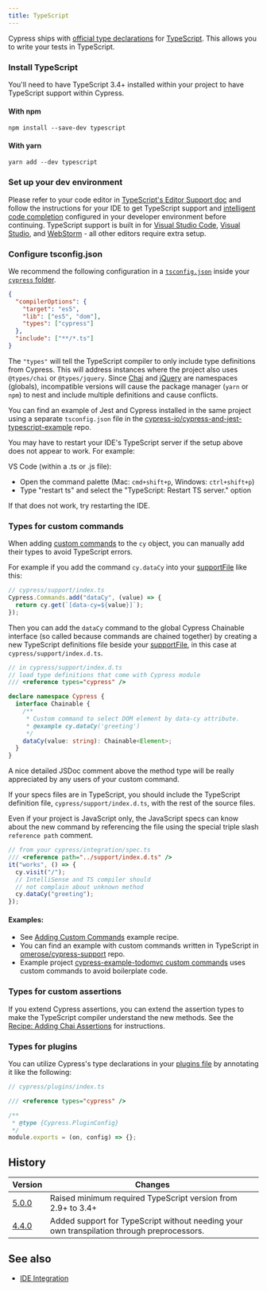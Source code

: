 ```yaml
---
title: TypeScript
---
```


Cypress ships with [official type declarations](https://github.com/cypress-io/cypress/tree/develop/cli/types) for [TypeScript](https://www.typescriptlang.org/). This allows you to write your tests in TypeScript.

### Install TypeScript

You'll need to have TypeScript 3.4+ installed within your project to have TypeScript support within Cypress.

#### With npm

```shell
npm install --save-dev typescript
```

#### With yarn

```shell
yarn add --dev typescript
```

### Set up your dev environment

Please refer to your code editor in [TypeScript's Editor Support doc](https://github.com/Microsoft/TypeScript/wiki/TypeScript-Editor-Support) and follow the instructions for your IDE to get TypeScript support and [intelligent code completion](/guides/tooling/IDE-integration#Intelligent-Code-Completion) configured in your developer environment before continuing. TypeScript support is built in for [Visual Studio Code](https://code.visualstudio.com/), [Visual Studio](https://www.visualstudio.com/), and [WebStorm](https://www.jetbrains.com/webstorm/) - all other editors require extra setup.

### Configure tsconfig.json

We recommend the following configuration in a [`tsconfig.json`](http://www.typescriptlang.org/docs/handbook/tsconfig-json.html) inside your [`cypress` folder](/guides/core-concepts/writing-and-organizing-tests#Folder-Structure).

```json
{
  "compilerOptions": {
    "target": "es5",
    "lib": ["es5", "dom"],
    "types": ["cypress"]
  },
  "include": ["**/*.ts"]
}
```

The `"types"` will tell the TypeScript compiler to only include type definitions from Cypress. This will address instances where the project also uses `@types/chai` or `@types/jquery`. Since [Chai](/guides/references/bundled-tools#Chai) and [jQuery](/guides/references/bundled-tools#Other-Library-Utilities) are namespaces (globals), incompatible versions will cause the package manager (`yarn` or `npm`) to nest and include multiple definitions and cause conflicts.

<Alert type="info">

You can find an example of Jest and Cypress installed in the same project using a separate `tsconfig.json` file in the [cypress-io/cypress-and-jest-typescript-example](https://github.com/cypress-io/cypress-and-jest-typescript-example) repo.

</Alert>

<Alert type="warning">

You may have to restart your IDE's TypeScript server if the setup above does not appear to work. For example:

VS Code (within a .ts or .js file):

- Open the command palette (Mac: `cmd+shift+p`, Windows: `ctrl+shift+p`)
- Type "restart ts" and select the "TypeScript: Restart TS server." option

If that does not work, try restarting the IDE.

</Alert>

### Types for custom commands

When adding [custom commands](/api/cypress-api/custom-commands) to the `cy` object, you can manually add their types to avoid TypeScript errors.

For example if you add the command `cy.dataCy` into your [supportFile](/guides/references/configuration#Folders-Files) like this:

```javascript
// cypress/support/index.ts
Cypress.Commands.add("dataCy", (value) => {
  return cy.get(`[data-cy=${value}]`);
});
```

Then you can add the `dataCy` command to the global Cypress Chainable interface (so called because commands are chained together) by creating a new TypeScript definitions file beside your [supportFile](/guides/references/configuration#Folders-Files), in this case at `cypress/support/index.d.ts`.

```typescript
// in cypress/support/index.d.ts
// load type definitions that come with Cypress module
/// <reference types="cypress" />

declare namespace Cypress {
  interface Chainable {
    /**
     * Custom command to select DOM element by data-cy attribute.
     * @example cy.dataCy('greeting')
     */
    dataCy(value: string): Chainable<Element>;
  }
}
```

<Alert type="info">

A nice detailed JSDoc comment above the method type will be really appreciated by any users of your custom command.

</Alert>

If your specs files are in TypeScript, you should include the TypeScript definition file, `cypress/support/index.d.ts`, with the rest of the source files.

Even if your project is JavaScript only, the JavaScript specs can know about the new command by referencing the file using the special triple slash `reference path` comment.

```javascript
// from your cypress/integration/spec.ts
/// <reference path="../support/index.d.ts" />
it("works", () => {
  cy.visit("/");
  // IntelliSense and TS compiler should
  // not complain about unknown method
  cy.dataCy("greeting");
});
```

#### Examples:

- See [Adding Custom Commands](https://github.com/cypress-io/cypress-example-recipes#fundamentals) example recipe.
- You can find an example with custom commands written in TypeScript in [omerose/cypress-support](https://github.com/omerose/cypress-support) repo.
- Example project [cypress-example-todomvc custom commands](https://github.com/cypress-io/cypress-example-todomvc#custom-commands) uses custom commands to avoid boilerplate code.

### Types for custom assertions

If you extend Cypress assertions, you can extend the assertion types to make the TypeScript compiler understand the new methods. See the [Recipe: Adding Chai Assertions](/examples/examples/recipes#Fundamentals) for instructions.

### Types for plugins

You can utilize Cypress's type declarations in your [plugins file](/guides/tooling/plugins-guide) by annotating it like the following:

```javascript
// cypress/plugins/index.ts

/// <reference types="cypress" />

/**
 * @type {Cypress.PluginConfig}
 */
module.exports = (on, config) => {};
```

## History

| Version                                     | Changes                                                                                    |
| ------------------------------------------- | ------------------------------------------------------------------------------------------ |
| [5.0.0](/guides/references/changelog#5-0-0) | Raised minimum required TypeScript version from 2.9+ to 3.4+                               |
| [4.4.0](/guides/references/changelog#4-4-0) | Added support for TypeScript without needing your own transpilation through preprocessors. |

## See also

- [IDE Integration](/guides/tooling/IDE-integration)
